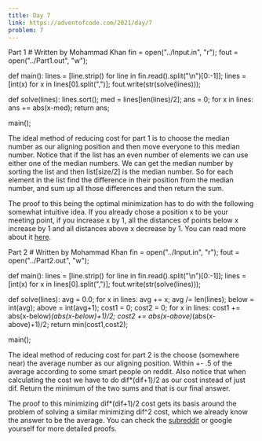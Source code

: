 ```yaml
---
title: Day 7
link: https://adventofcode.com/2021/day/7
problem: 7
---
```

Part 1
<python># Written by Mohammad Khan
fin = open("../Input.in", "r");
fout = open("../Part1.out", "w");

def main():
    lines = [line.strip() for line in fin.read().split("\n")[0:-1]];
    lines = [int(x) for x in lines[0].split(",")];
    fout.write(str(solve(lines)));

def solve(lines):
    lines.sort();
    med = lines[len(lines)/2];
    ans = 0;
    for x in lines:
        ans += abs(x-med);
    return ans;

main();</python>

The ideal method of reducing cost for part 1 is to choose the median number as our aligning position and then move everyone to this median number. Notice that if the list has an even number of elements we can use either one of the median numbers. We can get the median number by sorting the list and then list[size/2] is the median number. So for each element in the list find the difference in their position from the median number, and sum up all those differences and then return the sum.

The proof to this being the optimal minimization has to do with the following somewhat intuitive idea. If you already chose a position x to be your meeting point, if you increase x by 1, all the distances of points below x increase by 1 and all distances above x decrease by 1. You can read more about it <a href="https://math.stackexchange.com/questions/113270/the-median-minimizes-the-sum-of-absolute-deviations-the-ell-1-norm">here</a>.

Part 2
<python># Written by Mohammad Khan
fin = open("../Input.in", "r");
fout = open("../Part2.out", "w");

def main():
    lines = [line.strip() for line in fin.read().split("\n")[0:-1]];
    lines = [int(x) for x in lines[0].split(",")];
    fout.write(str(solve(lines)));

def solve(lines):
    avg = 0.0;
    for x in lines: avg += x;
    avg /= len(lines);
    below = int(avg);
    above = int(avg+1);
    cost1 = 0;
    cost2 = 0;
    for x in lines:
        cost1 += abs(x-below)*(abs(x-below)+1)/2;
        cost2 += abs(x-above)*(abs(x-above)+1)/2;
    return min(cost1,cost2);

main();</python>

The ideal method of reducing cost for part 2 is the choose (somewhere near) the average number as our aligning position. Within +- .5 of the average according to some smart people on reddit. Also notice that when calculating the cost we have to do dif*(dif+1)/2 as our cost instead of just dif. Return the minimum of the two sums and that is our final answer.

The proof to this minimizing dif*(dif+1)/2 cost gets its basis around the problem of solving a similar minimizing dif^2 cost, which we already know the answer to be the average. You can check the <a href="https://www.reddit.com/r/adventofcode/comments/rar7ty/2021_day_7_solutions/">subreddit</a> or google yourself for more detailed proofs.
